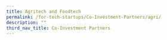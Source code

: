 ```yaml
---
title: Agritech and Foodtech
permalink: /for-tech-startups/Co-Investment-Partners/agri/
description: ""
third_nav_title: Co-Investment Partners
---
```


<link rel="stylesheet" href="/sgds.css"/>
<div style="display: flex; flex-wrap: wrap; padding: 10px" id="partnerContainer">
  
</div>
<script src="/partnerFilter.js"></script>
